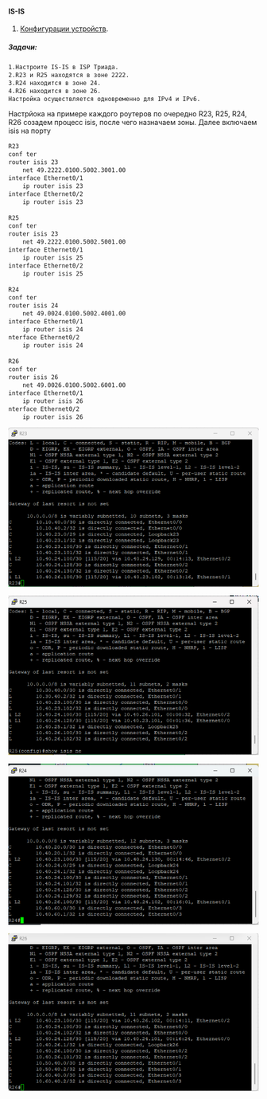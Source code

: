 #### IS-IS

1. [Конфигурации устройств](configs/).

##### Задачи:
```
1.Настроите IS-IS в ISP Триада.
2.R23 и R25 находятся в зоне 2222.
3.R24 находится в зоне 24.
4.R26 находится в зоне 26.
Настройка осуществляется одновременно для IPv4 и IPv6.
```
Настрйока на примере каждого роутеров по очередно R23, R25, R24, R26
созадем процесс isis, после чего назначаем зоны. Далее включаем isis на порту
```
R23
conf ter
router isis 23
    net 49.2222.0100.5002.3001.00
interface Ethernet0/1
    ip router isis 23
interface Ethernet0/2
    ip router isis 23

R25
conf ter
router isis 23
    net 49.2222.0100.5002.5001.00
interface Ethernet0/1
    ip router isis 25
interface Ethernet0/2
    ip router isis 25

R24
conf ter
router isis 24
    net 49.0024.0100.5002.4001.00
interface Ethernet0/1
    ip router isis 24
nterface Ethernet0/2
    ip router isis 24

R26
conf ter
router isis 26
    net 49.0026.0100.5002.6001.00
interface Ethernet0/1
    ip router isis 26
nterface Ethernet0/2
    ip router isis 26

```

![alt text](image.png)

![alt text](image-1.png)

![alt text](image-2.png)

![alt text](image-3.png)